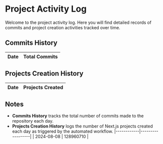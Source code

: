 # Project Activity Log

Welcome to the project activity log. Here you will find detailed records of commits and project creation activities tracked over time.

## Commits History
<!--START_SECTION:batch_creation_of_commits-->
| Date       | Total Commits |
|------------|---------------|
<!--END_SECTION:batch_creation_of_commits-->

## Projects Creation History

<!--START_SECTION:bulk_projects_creation-->
| Date       | Projects Created |
|------------|---------------|
<!--END_SECTION:bulk_projects_creation-->

## Notes

- **Commits History** tracks the total number of commits made to the repository each day.
- **Projects Creation History** logs the number of Next.js projects created each day as triggered by the automated workflow.
|------------|------------------|
| 2024-08-08 | 128960710 |
